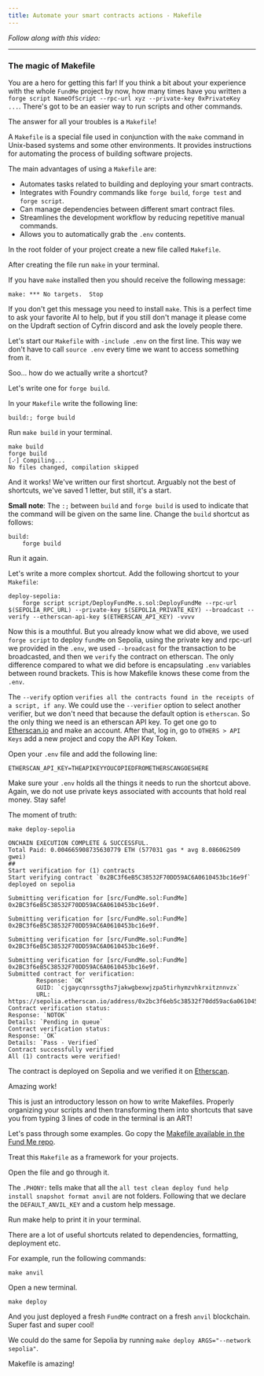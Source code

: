 ```yaml
---
title: Automate your smart contracts actions - Makefile
---
```


_Follow along with this video:_

---

### The magic of Makefile

You are a hero for getting this far! If you think a bit about your experience with the whole `FundMe` project by now, how many times have you written a `forge script NameOfScript --rpc-url xyz --private-key 0xPrivateKey ...`. There's got to be an easier way to run scripts and other commands. 

The answer for all your troubles is a `Makefile`!

A `Makefile` is a special file used in conjunction with the `make` command in Unix-based systems and some other environments. It provides instructions for automating the process of building software projects.

The main advantages of using a `Makefile` are:

- Automates tasks related to building and deploying your smart contracts.
- Integrates with Foundry commands like `forge build`, `forge test` and `forge script`.
- Can manage dependencies between different smart contract files.
- Streamlines the development workflow by reducing repetitive manual commands.
- Allows you to automatically grab the `.env` contents.

In the root folder of your project create a new file called `Makefile`.

After creating the file run `make` in your terminal.

If you have `make` installed then you should receive the following message:

`make: *** No targets.  Stop`

If you don't get this message you need to install `make`. This is a perfect time to ask your favorite AI to help, but if you still don't manage it please come on the Updraft section of Cyfrin discord and ask the lovely people there.

Let's start our `Makefile` with `-include .env` on the first line. This way we don't have to call `source .env` every time we want to access something from it.

Soo... how do we actually write a shortcut?

Let's write one for `forge build`.

In your `Makefile` write the following line:

`build:; forge build`

Run `make build` in your terminal.

```
make build
forge build
[⠔] Compiling...
No files changed, compilation skipped
```

And it works! We've written our first shortcut. Arguably not the best of shortcuts, we've saved 1 letter, but still, it's a start. 

**Small note**: The `:;` between `build` and `forge build` is used to indicate that the command will be given on the same line. Change the `build` shortcut as follows:

```
build:
	forge build
```

Run it again.

Let's write a more complex shortcut. Add the following shortcut to your `Makefile`:

```
deploy-sepolia:
	forge script script/DeployFundMe.s.sol:DeployFundMe --rpc-url $(SEPOLIA_RPC_URL) --private-key $(SEPOLIA_PRIVATE_KEY) --broadcast --verify --etherscan-api-key $(ETHERSCAN_API_KEY) -vvvv
```

Now this is a mouthful. But you already know what we did above, we used `forge script` to deploy `fundMe` on Sepolia, using the private key and rpc-url we provided in the `.env`, we used `--broadcast` for the transaction to be broadcasted, and then we `verify` the contract on etherscan. The only difference compared to what we did before is encapsulating `.env` variables between round brackets. This is how Makefile knows these come from the `.env`.

The `--verify` option `verifies all the contracts found in the receipts of a script, if any`. We could use the `--verifier` option to select another verifier, but we don't need that because the default option is `etherscan`. So the only thing we need is an etherscan API key. To get one go to [Etherscan.io](https://etherscan.io/register) and make an account. After that, log in, go to `OTHERS > API Keys` add a new project and copy the API Key Token.

Open your `.env` file and add the following line:

`ETHERSCAN_API_KEY=THEAPIKEYYOUCOPIEDFROMETHERSCANGOESHERE`

Make sure your `.env` holds all the things it needs to run the shortcut above. Again, we do not use private keys associated with accounts that hold real money. Stay safe!

The moment of truth:

`make deploy-sepolia`

```
ONCHAIN EXECUTION COMPLETE & SUCCESSFUL.
Total Paid: 0.004665908735630779 ETH (577031 gas * avg 8.086062509 gwei)
##
Start verification for (1) contracts
Start verifying contract `0x2BC3f6eB5C38532F70DD59AC6A0610453bc16e9f` deployed on sepolia

Submitting verification for [src/FundMe.sol:FundMe] 0x2BC3f6eB5C38532F70DD59AC6A0610453bc16e9f.

Submitting verification for [src/FundMe.sol:FundMe] 0x2BC3f6eB5C38532F70DD59AC6A0610453bc16e9f.

Submitting verification for [src/FundMe.sol:FundMe] 0x2BC3f6eB5C38532F70DD59AC6A0610453bc16e9f.

Submitting verification for [src/FundMe.sol:FundMe] 0x2BC3f6eB5C38532F70DD59AC6A0610453bc16e9f.
Submitted contract for verification:
        Response: `OK`
        GUID: `cjgaycqnrssgths7jakwgbexwjzpa5tirhymzvhkrxitznnvzx`
        URL: https://sepolia.etherscan.io/address/0x2bc3f6eb5c38532f70dd59ac6a0610453bc16e9f
Contract verification status:
Response: `NOTOK`
Details: `Pending in queue`
Contract verification status:
Response: `OK`
Details: `Pass - Verified`
Contract successfully verified
All (1) contracts were verified!
```

The contract is deployed on Sepolia and we verified it on [Etherscan](https://sepolia.etherscan.io/address/0x2bc3f6eb5c38532f70dd59ac6a0610453bc16e9f).

Amazing work!

This is just an introductory lesson on how to write Makefiles. Properly organizing your scripts and then transforming them into shortcuts that save you from typing 3 lines of code in the terminal is an ART!

Let's pass through some examples. Go copy the [Makefile available in the Fund Me repo](https://github.com/Cyfrin/foundry-fund-me-f23/blob/main/Makefile). 

Treat this `Makefile` as a framework for your projects.

Open the file and go through it.

The `.PHONY:` tells make that all the `all test clean deploy fund help install snapshot format anvil` are not folders. Following that we declare the `DEFAULT_ANVIL_KEY` and a custom help message.

Run make help to print it in your terminal.

There are a lot of useful shortcuts related to dependencies, formatting, deployment etc.

For example, run the following commands:

`make anvil`

Open a new terminal.

`make deploy`

And you just deployed a fresh `FundMe` contract on a fresh `anvil` blockchain. Super fast and super cool!

We could do the same for Sepolia by running `make deploy ARGS="--network sepolia"`.

Makefile is amazing!
